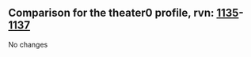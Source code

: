 ## Comparison for the theater0 profile, rvn: [1135](https://github.com/PRO100KatYT/FortniteProfileRevisions/tree/main/profiles/theater0/1135%20theater0.json)-[1137](https://github.com/PRO100KatYT/FortniteProfileRevisions/tree/main/profiles/theater0/1137%20theater0.json)

No changes
